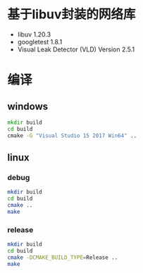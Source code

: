 # 基于libuv封装的网络库
* libuv 1.20.3
* googletest 1.8.1
* Visual Leak Detector (VLD) Version 2.5.1

# 编译
## windows
```cmd
mkdir build
cd build
cmake -G "Visual Studio 15 2017 Win64" ..
```
## linux
### debug
```bash
mkdir build
cd build
cmake ..
make
```
### release
```bash
mkdir build
cd build
cmake -DCMAKE_BUILD_TYPE=Release ..
make
```